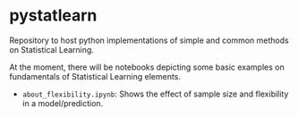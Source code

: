 # pystatlearn
Repository to host python implementations of simple and common methods on Statistical Learning.

At the moment, there will be notebooks depicting some basic examples on
fundamentals of Statistical Learning elements.

* `about_flexibility.ipynb`: Shows the effect of sample size and flexibility in
a model/prediction.
